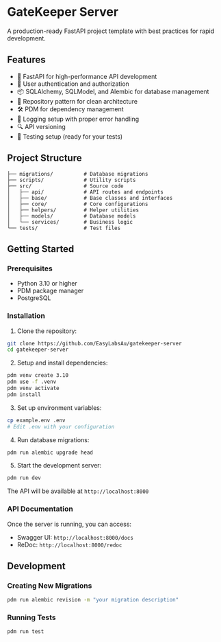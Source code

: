 # GateKeeper Server

A production-ready FastAPI project template with best practices for rapid development.

## Features

- 🚀 FastAPI for high-performance API development
- 🔐 User authentication and authorization
- 📦 SQLAlchemy, SQLModel, and Alembic for database management
- 🎯 Repository pattern for clean architecture
- 🛠️ PDM for dependency management
- 📝 Logging setup with proper error handling
- 🔍 API versioning
- 🧪 Testing setup (ready for your tests)

## Project Structure

```
├── migrations/          # Database migrations
├── scripts/             # Utility scripts
├── src/                 # Source code
│   ├── api/             # API routes and endpoints
│   ├── base/            # Base classes and interfaces
│   ├── core/            # Core configurations
│   ├── helpers/         # Helper utilities
│   ├── models/          # Database models
│   └── services/        # Business logic
└── tests/               # Test files
```

## Getting Started

### Prerequisites

- Python 3.10 or higher
- PDM package manager
- PostgreSQL

### Installation

1. Clone the repository:

```bash
git clone https://github.com/EasyLabsAu/gatekeeper-server
cd gatekeeper-server
```

2. Setup and install dependencies:

```bash
pdm venv create 3.10
pdm use -f .venv
pdm venv activate
pdm install
```

3. Set up environment variables:

```bash
cp example.env .env
# Edit .env with your configuration
```

4. Run database migrations:

```bash
pdm run alembic upgrade head
```

5. Start the development server:

```bash
pdm run dev
```

The API will be available at `http://localhost:8000`

### API Documentation

Once the server is running, you can access:

- Swagger UI: `http://localhost:8000/docs`
- ReDoc: `http://localhost:8000/redoc`

## Development

### Creating New Migrations

```bash
pdm run alembic revision -m "your migration description"
```

### Running Tests

```bash
pdm run test
```
